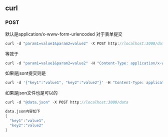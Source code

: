 ## curl

### POST
默认是application/x-www-form-urlencoded
对于表单提交
```go
curl -d "param1=value1&param2=value2" -X POST http://localhost:3000/data
```
等效于
```go
curl -d "param1=value1&param2=value2" -H "Content-Type: application/x-www-form-urlencoded" -X POST http://localhost:3000/data
```
如果是jsont提交则是
```go
curl -d '{"key1":"value1", "key2":"value2"}' -H "Content-Type: application/json" -X POST http://localhost:3000/data
```
如果是json文件也是可以的
```go
curl -d "@data.json" -X POST http://localhost:3000/data

data.json内容如下
{
  "key1":"value1",
  "key2":"value2"
}

```